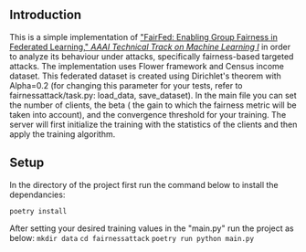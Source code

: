 ## Introduction 

This is a simple implementation of ["FairFed: Enabling Group Fairness in Federated Learning," *AAAI Technical Track on Machine Learning I*](https://doi.org/10.1609/aaai.v37i6.25911) in order to analyze its behaviour under attacks, specifically fairness-based targeted attacks. 
The implementation uses Flower framework and Census income dataset. This federated dataset is created using Dirichlet's theorem with Alpha=0.2 (for changing this parameter for your tests, refer to fairnessattack/task.py: load_data, save_dataset). 
In the main file you can set the number of clients, the beta ( the gain to which the fairness metric will be taken into account), and the convergence threshold for your training. The server will first initialize the training with the statistics of the clients and then apply the training algorithm. 

## Setup 

In the directory of the project first run the command below to install the dependancies: 

`poetry install`

After setting your desired training values in the "main.py" run the project as below: 
 `mkdir data`
`cd fairnessattack`
`poetry run python main.py`

